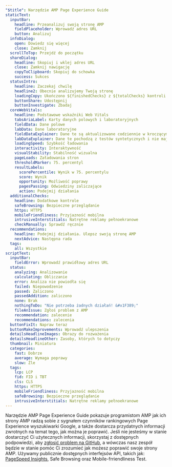 ```yaml
---
"$title": Narzędzie AMP Page Experience Guide
staticText:
  inputBar:
    headline: Przeanalizuj swoją stronę AMP
    fieldPlaceholder: Wprowadź adres URL
    button: Analizuj
  infoDialog:
    open: Dowiedz się więcej
    close: Zamknij
  scrollToTop: Przejdź do początku
  shareDialog:
    headline: Skopiuj i wklej adres URL
    close: Zamknij nawigację
    copyToClipboard: Skopiuj do schowka
    success: Sukces
  statusIntro:
    headline: Zaczekaj chwilę
    headline2: Obecnie analizujemy Twoją stronę
    loadingCopy: Ukończono ${finishedChecks} z ${totalChecks} kontroli
    buttonShare: Udostępnij
    buttonInvestigate: Zbadaj
  coreWebVitals:
    headline: Podstawowe wskaźniki Web Vitals
    tabsAriaLabel: Karty danych polowych i laboratoryjnych
    fieldData: Dane polowe
    labData: Dane laboratoryjne
    fieldDataExplainer: Dane te są aktualizowane codziennie w kroczącym okresie 28-dniowym.
    labDataExplainer: Dane te pochodzą z testów syntetycznych i nie mają wpływu na działanie strony.
    loadingSpeed: Szybkość ładowania
    interactivity: Interaktywność
    visualStability: Stabilność wizualna
    pageLoads: Załadowania stron
    thresholdMarker: 75. percentyl
    resultLabels:
      scorePercentile: Wynik w 75. percentylu
      score: Wynik
      opportunity: Możliwość poprawy
      pagesPassing: Odwiedziny zaliczające
      action: Podejmij działania
  additionalChecks:
    headline: Dodatkowe kontrole
    safeBrowsing: Bezpieczne przeglądanie
    https: HTTPS
    mobileFriendliness: Przyjazność mobilna
    intrusiveInterstitials: Natrętne reklamy pełnoekranowe
    checkManually: Sprawdź ręcznie
  recommendations:
    headline: Podejmij działania. Ulepsz swoją stronę AMP
    nextAdvice: Następna rada
  tags:
    all: Wszystkie
scriptText:
  inputBar:
    fieldError: Wprowadź prawidłowy adres URL
  status:
    analyzing: Analizowanie
    calculating: Obliczanie
    error: Analiza nie powiodła się
    failed: Niepowodzenie
    passed: Zaliczono
    passedAddition: zaliczono
    none: Brak
    nothingToDo: "Nie potrzeba żadnych działań! &#x1F389;"
    fileAnIssue: Zgłoś problem z AMP
    recommendation: zalecenie
    recommendations: zalecenia
  buttonFixIt: Napraw teraz
  buttonMakeImprovements: Wprowadź ulepszenia
  detailsHeadlineImages: Obrazy do rozważenia
  detailsHeadlineOther: Zasoby, których to dotyczy
  thumbnail: Miniatura
  categories:
    fast: Dobrze
    average: Wymaga poprawy
    slow: Źle
  tags:
    lcp: LCP
    fid: FID i TBT
    cls: CLS
    https: HTTPS
    mobileFriendliness: Przyjazność mobilna
    safeBrowsing: Bezpieczne przeglądanie
    intrusiveInterstitials: Natrętne reklamy pełnoekranowe
---
```


Narzędzie AMP Page Experience Guide pokazuje programistom AMP jak ich strony AMP radzą sobie z sygnałem czynników rankingowych Page Experience wyszukiwarki Google, a także dostarcza przydatnych informacji zwrotnych na temat tego, jak można je poprawić. Jeśli nie jesteśmy w stanie dostarczyć Ci użytecznych informacji, skorzystaj z dostępnych podpowiedzi, aby [zgłosić problem na GitHub](https://github.com/ampproject/amphtml/issues/new?assignees=&labels=Type:+Page+experience&template=page-experience.md&title=Page+experience+issue), a wówczas nasz zespół będzie w stanie pomóc Ci zrozumieć jak możesz poprawić swoje strony AMP. Używamy publicznie dostępnych interfejsów API, takich jak: [PageSpeed Insights](https://developers.google.com/speed/pagespeed/insights/?hl=pl), <a>Safe Browsing</a> oraz <a>Mobile-frriendliness Test</a>.
